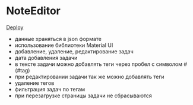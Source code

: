 # NoteEditor
[Deploy](https://note-edit0r.netlify.app/)
- данные храняться в json формате
- использование библиотеки Material UI
- добавление, удаление, редактирование задач
- дата добавления задачи
- в тексте задачи можно добавлять теги через пробел с символом # (#tag)
- при редактировании задачи так же можно добавлять теги
- удаление тегов
- фильтрация задач по тегам
- при перезагрузке страницы задачи не сбрасываются
